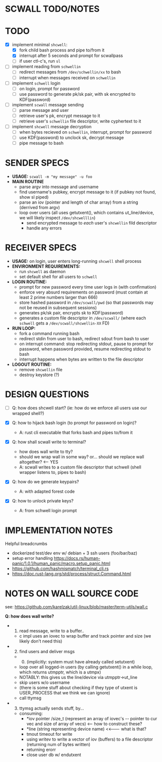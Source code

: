 # SCWALL TODO/NOTES

# TODO
* [x] implement minimal `shcwell`:
  * [x] fork child bash process and pipe to/from it
  * [x] interrupt after 5 seconds and prompt for scwallpass
  * [ ] if user ctl-c's, run `sl`
* [ ] implement reading from `schwellin`
  * [ ] redirect messages from `/dev/schwellin/xx` to bash
  * [ ] interrupt when messages received on `schwellin`
* [ ] implement `schwell` login
  * [ ] on login, prompt for password
  * [ ] use password to generate pk/sk pair, with sk encrypted to KDF(password)
* [ ] implement `scwall` message sending
  * [ ] parse message and user
  * [ ] retrieve user's pk, encrypt message to it
  * [ ] retrieve user's `schwellin` file descriptor, write cyphertext to it
* [ ] implement `shcwell` message decryption
  * [ ] when bytes recieved on `schwellin`, interrupt, prompt for password
  * [ ] use KDF(password) to unclock sk, decrypt message
  * [ ] pipe message to bash

# SENDER SPECS

* **USAGE:** `scwall -m "my message" -u foo`
* **MAIN ROUTINE**
  * parse argv into message and username
  * find username's pubkey, encrypt message to it (if pubkey not found, show sl piped)
  * parse an  iov (pointer and length of char array) from a string (derrived from argv)
  * loop over users (all uses getutxent(), which contains ut_line/device, we will likely inspect `/dev/shcwelllin`)
    * send encrypted message to *each* user's `shcwellin` fild descriptor
    * handle any errors

# RECEIVER SPECS

* **USAGE:** on login, user enters long-running `shcwell` shell process
* **ENVIRONMENT REQUIREMENTS:**
  * run `shcwell` as daemon
  * set default shell for all users to `schwell`
* **LOGIN ROUTINE:**
  * prompt for new password every time user logs in (with confirmation)
  * enforce very absurd requirements on password (must contain at least 2 prime numbers larger than 666)
  * store hashed password in `/dev/scwall/pwd` (so that passwords may not be reused in subsequent sessions)
  * generates pk/sk pair, encrypts sk to KDF(password)
  * generates a custom file descriptor in `/dev/scwall/` (where each `schwell` gets a `/dev/scwall/shcwellin-XX` FD)
* **RUN LOOP:**
  * fork a command running bash
  * redirect stdin from user to bash, redirect sdout from bash to user
  * on interrupt command: stop redirecting stdout, pause to prompt for password, when password provided, resume redirecting stdout to bash
  * interrupt happens when bytes are written to the file descriptor
* **LOGOUT ROUTINE:**
  * remove `shcwellin` file
  * destroy keystore (?)

# DESIGN QUESTIONS

* [ ] Q: how does shcwell start? (ie: how do we enforce all users use our wrapped shell?)
* [x] Q: how to hijack bash login (to prompt for password on login)?
  * A: rust cli executable that forks bash and pipes to/from it
* [x] Q: how shall scwall write to terminal?
  * how does wall write to tty?
  * should we wrap wall in some way? or... should we replace wall altogether? <-- YES
  * A: scwall writes to a custom file descriptor that schwell (shell wrapper listens to, pipes to bash)

* [x] Q: how do we generate keypairs?
  * A: with adapted forest code
* [x] Q: how to unlock private keys?
  * A: from schwell login prompt

# IMPLEMENTATION NOTES

Helpful breadcrumbs

* dockerized test/dev env w/ debian + 3 ssh users (foo/bar/baz)
* setup error handling https://docs.rs/human-panic/1.0.1/human_panic/macro.setup_panic.html
* https://github.com/hashmismatch/terminal_cli.rs
* https://doc.rust-lang.org/std/process/struct.Command.html

# NOTES ON WALL SOURCE CODE

see: https://github.com/karelzak/util-linux/blob/master/term-utils/wall.c

**Q: how does wall write?**
* 1. read message, write to a buffer..
  * c impl uses an iovec to wrap buffer and track pointer and size (we likely don't need this)
* 2. find users and deliver msgs
  * 0. (implicitly: system must have already called setutxent)
  * loop over all logged-in users (by calling getutxent() in a while loop, which returns utmpptr, which is a utmpx)
  * NOTABLY: this gives us the line/device via utmpptr->ut_line
  * skip users w/o username
  * (there is some stuff about checking if they type of utxent is USER_PROCESS that we think we can ignore)
  * call ttymsg
* 3. ttymsg actually sends stuff, by...
  * consuming:
    * *iov pointer /size_t (represent an array of iovec's -- pointer to cur vec and size of array of vecs) <-- how to construct these?
    * *line (string representing device name) <<--- what is that?
    * tmout timeout for write
    * using writev to write a vector of iov (buffers) to a file descriptor (returning num of bytes written)
    * returning erorr
    * close user db w/ endutxent
